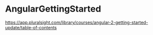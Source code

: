 # AngularGettingStarted
https://app.pluralsight.com/library/courses/angular-2-getting-started-update/table-of-contents

